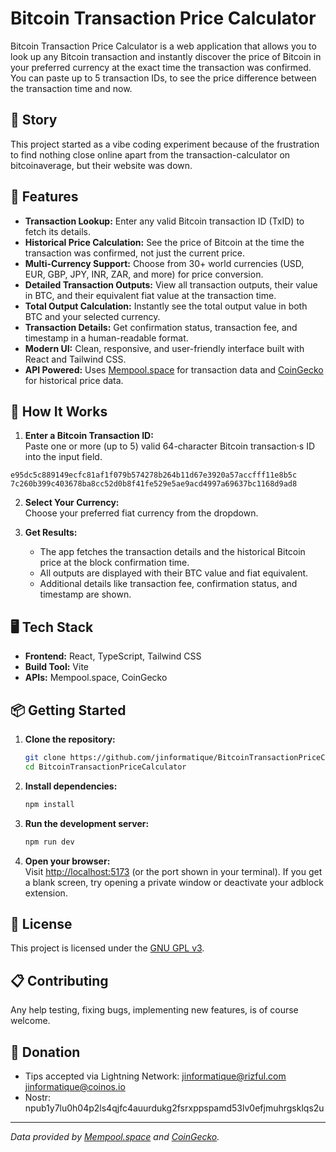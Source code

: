 # Bitcoin Transaction Price Calculator

Bitcoin Transaction Price Calculator is a web application that allows you to look up any Bitcoin transaction and instantly discover the price of Bitcoin in your preferred currency at the exact time the transaction was confirmed. You can paste up to 5 transaction IDs, to see the price difference between the transaction time and now.

## 📰 Story

This project started as a vibe coding experiment because of the frustration to find nothing close online apart from the transaction-calculator on bitcoinaverage, but their website was down.

## 🌟 Features

- **Transaction Lookup:** Enter any valid Bitcoin transaction ID (TxID) to fetch its details.
- **Historical Price Calculation:** See the price of Bitcoin at the time the transaction was confirmed, not just the current price.
- **Multi-Currency Support:** Choose from 30+ world currencies (USD, EUR, GBP, JPY, INR, ZAR, and more) for price conversion.
- **Detailed Transaction Outputs:** View all transaction outputs, their value in BTC, and their equivalent fiat value at the transaction time.
- **Total Output Calculation:** Instantly see the total output value in both BTC and your selected currency.
- **Transaction Details:** Get confirmation status, transaction fee, and timestamp in a human-readable format.
- **Modern UI:** Clean, responsive, and user-friendly interface built with React and Tailwind CSS.
- **API Powered:** Uses [Mempool.space](https://mempool.space/) for transaction data and [CoinGecko](https://coingecko.com/) for historical price data.

## 🚀 How It Works

1. **Enter a Bitcoin Transaction ID:**  
   Paste one or more (up to 5) valid 64-character Bitcoin transaction·s ID into the input field.
```
e95dc5c889149ecfc81af1f079b574278b264b11d67e3920a57accfff11e8b5c
7c260b399c403678ba8cc52d0b8f41fe529e5ae9acd4997a69637bc1168d9ad8
```

2. **Select Your Currency:**  
   Choose your preferred fiat currency from the dropdown.

3. **Get Results:**  
   - The app fetches the transaction details and the historical Bitcoin price at the block confirmation time.
   - All outputs are displayed with their BTC value and fiat equivalent.
   - Additional details like transaction fee, confirmation status, and timestamp are shown.

## 🖥️ Tech Stack

- **Frontend:** React, TypeScript, Tailwind CSS
- **Build Tool:** Vite
- **APIs:** Mempool.space, CoinGecko

## 📦 Getting Started

1. **Clone the repository:**
   ```sh
   git clone https://github.com/jinformatique/BitcoinTransactionPriceCalculator.git
   cd BitcoinTransactionPriceCalculator
   ```

2. **Install dependencies:**
   ```sh
   npm install
   ```

3. **Run the development server:**
   ```sh
   npm run dev
   ```

4. **Open your browser:**  
   Visit [http://localhost:5173](http://localhost:5173) (or the port shown in your terminal).
   If you get a blank screen, try opening a private window or deactivate your adblock extension.

## 📄 License

This project is licensed under the [GNU GPL v3](LICENSE).

## 📋 Contributing

Any help testing, fixing bugs, implementing new features, is of course welcome.

## 💌 Donation

- Tips accepted via Lightning Network:
    jinformatique@rizful.com
    jinformatique@coinos.io
- Nostr: npub1y7lu0h04p2ls4qjfc4auurdukg2fsrxppspamd53lv0efjmuhrgsklqs2u



---

_Data provided by [Mempool.space](https://mempool.space/) and [CoinGecko](https://coingecko.com/)._
